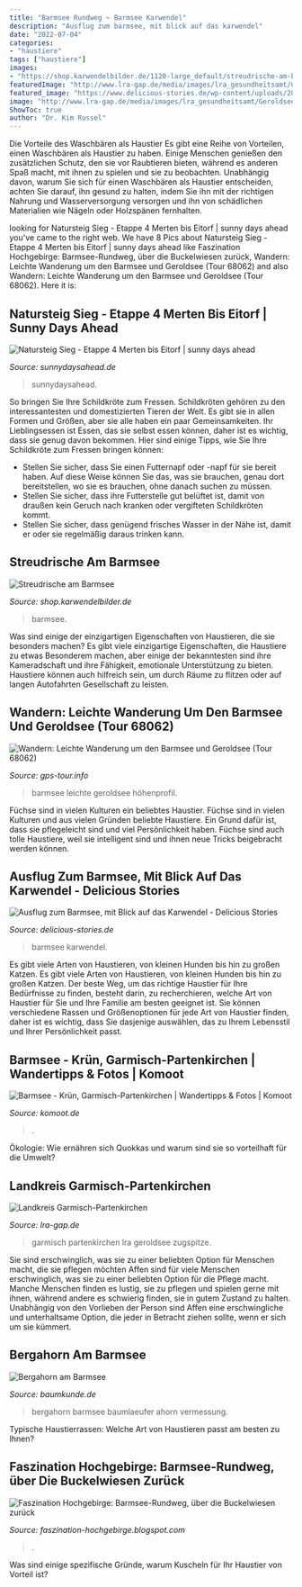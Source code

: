 ```yaml
---
title: "Barmsee Rundweg ~ Barmsee Karwendel"
description: "Ausflug zum barmsee, mit blick auf das karwendel"
date: "2022-07-04"
categories:
- "haustiere"
tags: ["haustiere"]
images:
- "https://shop.karwendelbilder.de/1120-large_default/streudrische-am-barmsee.jpg"
featuredImage: "http://www.lra-gap.de/media/images/lra_gesundheitsamt/Geroldsee_Karte.jpg"
featured_image: "https://www.delicious-stories.de/wp-content/uploads/2020/06/IMG_20200417_133209-1.jpg"
image: "http://www.lra-gap.de/media/images/lra_gesundheitsamt/Geroldsee_Karte.jpg"
ShowToc: true
author: "Dr. Kim Russel"
---
```



Die Vorteile des Waschbären als Haustier
Es gibt eine Reihe von Vorteilen, einen Waschbären als Haustier zu haben. Einige Menschen genießen den zusätzlichen Schutz, den sie vor Raubtieren bieten, während es anderen Spaß macht, mit ihnen zu spielen und sie zu beobachten. Unabhängig davon, warum Sie sich für einen Waschbären als Haustier entscheiden, achten Sie darauf, ihn gesund zu halten, indem Sie ihn mit der richtigen Nahrung und Wasserversorgung versorgen und ihn von schädlichen Materialien wie Nägeln oder Holzspänen fernhalten.

	

		
looking for Natursteig Sieg - Etappe 4 Merten bis Eitorf | sunny days ahead you've came to the right web. We have 8 Pics about Natursteig Sieg - Etappe 4 Merten bis Eitorf | sunny days ahead like Faszination Hochgebirge: Barmsee-Rundweg, über die Buckelwiesen zurück, Wandern: Leichte Wanderung um den Barmsee und Geroldsee (Tour 68062) and also Wandern: Leichte Wanderung um den Barmsee und Geroldsee (Tour 68062). Here it is:
		
    
## Natursteig Sieg - Etappe 4 Merten Bis Eitorf | Sunny Days Ahead

<img loading=lazy src="https://www.sunnydaysahead.de/wp-content/uploads/2020/06/Bella-Italia-2019-1038-scaled-e1594993029914.jpg" onerror="this.onerror=null;this.src='https://tse1.mm.bing.net/th?id=OIP.O_sEacmOrLhaN66i2hRs0AHaFj&amp;pid=15.1';" alt="Natursteig Sieg - Etappe 4 Merten bis Eitorf | sunny days ahead">

_Source: sunnydaysahead.de_

>sunnydaysahead. 

	

So bringen Sie Ihre Schildkröte zum Fressen.
Schildkröten gehören zu den interessantesten und domestizierten Tieren der Welt. Es gibt sie in allen Formen und Größen, aber sie alle haben ein paar Gemeinsamkeiten. Ihr Lieblingsessen ist Essen, das sie selbst essen können, daher ist es wichtig, dass sie genug davon bekommen. Hier sind einige Tipps, wie Sie Ihre Schildkröte zum Fressen bringen können:
- Stellen Sie sicher, dass Sie einen Futternapf oder -napf für sie bereit haben. Auf diese Weise können Sie das, was sie brauchen, genau dort bereitstellen, wo sie es brauchen, ohne danach suchen zu müssen.
- Stellen Sie sicher, dass ihre Futterstelle gut belüftet ist, damit von draußen kein Geruch nach kranken oder vergifteten Schildkröten kommt.
- Stellen Sie sicher, dass genügend frisches Wasser in der Nähe ist, damit er oder sie regelmäßig daraus trinken kann.

    
## Streudrische Am Barmsee

<img loading=lazy src="https://shop.karwendelbilder.de/1120-large_default/streudrische-am-barmsee.jpg" onerror="this.onerror=null;this.src='https://tse1.mm.bing.net/th?id=OIP.FQepGncqZQWeM5W5wSP9tQHaHa&amp;pid=15.1';" alt="Streudrische am Barmsee">

_Source: shop.karwendelbilder.de_

>barmsee. 

	

Was sind einige der einzigartigen Eigenschaften von Haustieren, die sie besonders machen?
Es gibt viele einzigartige Eigenschaften, die Haustiere zu etwas Besonderem machen, aber einige der bekanntesten sind ihre Kameradschaft und ihre Fähigkeit, emotionale Unterstützung zu bieten. Haustiere können auch hilfreich sein, um durch Räume zu flitzen oder auf langen Autofahrten Gesellschaft zu leisten.

    
## Wandern: Leichte Wanderung Um Den Barmsee Und Geroldsee (Tour 68062)

<img loading=lazy src="https://www.gps-tour.info/redx/tools/mb_image.php/gid.8/file.y63626351de9115c0fd63c36494fd680e6ab88b3c33ee6299dbdeae20a968efe6e4bba32d92317f5291fefe0897f5ff53a5d51487b2aba06c059976787ffea02bfd8221636263/IMG_3073_1.jpg" onerror="this.onerror=null;this.src='https://tse3.mm.bing.net/th?id=OIP.4n1_XhO2Fmeh0P19VOvxxAHaE8&amp;pid=15.1';" alt="Wandern: Leichte Wanderung um den Barmsee und Geroldsee (Tour 68062)">

_Source: gps-tour.info_

>barmsee leichte geroldsee höhenprofil. 

	

Füchse sind in vielen Kulturen ein beliebtes Haustier.
Füchse sind in vielen Kulturen und aus vielen Gründen beliebte Haustiere. Ein Grund dafür ist, dass sie pflegeleicht sind und viel Persönlichkeit haben. Füchse sind auch tolle Haustiere, weil sie intelligent sind und ihnen neue Tricks beigebracht werden können.

    
## Ausflug Zum Barmsee, Mit Blick Auf Das Karwendel - Delicious Stories

<img loading=lazy src="https://www.delicious-stories.de/wp-content/uploads/2020/06/IMG_20200417_133209-1.jpg" onerror="this.onerror=null;this.src='https://tse3.mm.bing.net/th?id=OIP.QoJEFir4TxCVlp57jR-ssAHaFj&amp;pid=15.1';" alt="Ausflug zum Barmsee, mit Blick auf das Karwendel - Delicious Stories">

_Source: delicious-stories.de_

>barmsee karwendel. 

	

Es gibt viele Arten von Haustieren, von kleinen Hunden bis hin zu großen Katzen.
Es gibt viele Arten von Haustieren, von kleinen Hunden bis hin zu großen Katzen. Der beste Weg, um das richtige Haustier für Ihre Bedürfnisse zu finden, besteht darin, zu recherchieren, welche Art von Haustier für Sie und Ihre Familie am besten geeignet ist. Sie können verschiedene Rassen und Größenoptionen für jede Art von Haustier finden, daher ist es wichtig, dass Sie dasjenige auswählen, das zu Ihrem Lebensstil und Ihrer Persönlichkeit passt.

    
## Barmsee - Krün, Garmisch-Partenkirchen | Wandertipps &amp; Fotos | Komoot

<img loading=lazy src="https://d2exd72xrrp1s7.cloudfront.net/www/000/1k0/1p/1pti295gb71qmp5eemny3zbtl1r483no5-uhi317097/0?width=768&amp;height=576&amp;crop=true" onerror="this.onerror=null;this.src='https://tse2.mm.bing.net/th?id=OIP.CyB7OtZ40g0RJ0IqmHK24gHaFj&amp;pid=15.1';" alt="Barmsee - Krün, Garmisch-Partenkirchen | Wandertipps &amp; Fotos | Komoot">

_Source: komoot.de_

>. 

	

Ökologie: Wie ernähren sich Quokkas und warum sind sie so vorteilhaft für die Umwelt?

    
## Landkreis Garmisch-Partenkirchen

<img loading=lazy src="http://www.lra-gap.de/media/images/lra_gesundheitsamt/Geroldsee_Karte.jpg" onerror="this.onerror=null;this.src='https://tse4.mm.bing.net/th?id=OIP.EvfahKz2BNQ3HzxMl_1c5gHaFj&amp;pid=15.1';" alt="Landkreis Garmisch-Partenkirchen">

_Source: lra-gap.de_

>garmisch partenkirchen lra geroldsee zugspitze. 

	

Sie sind erschwinglich, was sie zu einer beliebten Option für Menschen macht, die sie pflegen möchten
Affen sind für viele Menschen erschwinglich, was sie zu einer beliebten Option für die Pflege macht. Manche Menschen finden es lustig, sie zu pflegen und spielen gerne mit ihnen, während andere es schwierig finden, sie in gutem Zustand zu halten. Unabhängig von den Vorlieben der Person sind Affen eine erschwingliche und unterhaltsame Option, die jeder in Betracht ziehen sollte, wenn er sich um sie kümmert.

    
## Bergahorn Am Barmsee

<img loading=lazy src="https://www.baumkunde.de/baumregister/img/6/4/6/646-xlarge-bayBarmseeAhorn4MessenDSC_5846.jpg" onerror="this.onerror=null;this.src='https://tse1.mm.bing.net/th?id=OIP.NgIPiORnUwhE1c5hO68gIAHaJo&amp;pid=15.1';" alt="Bergahorn am Barmsee">

_Source: baumkunde.de_

>bergahorn barmsee baumlaeufer ahorn vermessung. 

	

Typische Haustierrassen: Welche Art von Haustieren passt am besten zu Ihnen?

    
## Faszination Hochgebirge: Barmsee-Rundweg, über Die Buckelwiesen Zurück

<img loading=lazy src="https://4.bp.blogspot.com/-VIGkfdazu-M/VfmpoGI-PXI/AAAAAAAAQlU/lXPcS9LSl_A/s1600/DSC04703.JPG" onerror="this.onerror=null;this.src='https://tse3.mm.bing.net/th?id=OIP.RECby4soGXj6uuv3KIRtvwHaE6&amp;pid=15.1';" alt="Faszination Hochgebirge: Barmsee-Rundweg, über die Buckelwiesen zurück">

_Source: faszination-hochgebirge.blogspot.com_

>. 

	

Was sind einige spezifische Gründe, warum Kuscheln für Ihr Haustier von Vorteil ist?

